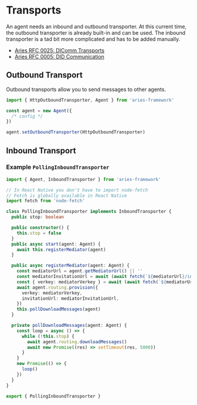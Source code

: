 # Transports

An agent needs an inbound and outbound transporter. At this current time, the outbound transporter is already built-in and can be used. The inbound transporter is a tad bit more complicated and has to be added manually.

- [Aries RFC 0025: DIComm Transports](https://github.com/hyperledger/aries-rfcs/blob/master/features/0025-didcomm-transports/README.md)
- [Aries RFC 0005: DID Communication](https://github.com/hyperledger/aries-rfcs/blob/master/concepts/0005-didcomm/README.md)

## Outbound Transport

Outbound transports allow you to send messages to other agents.

```ts
import { HttpOutboundTransporter, Agent } from 'aries-framework'

const agent = new Agent({
  /* config */
})

agent.setOutboundTransporter(HttpOutboundTransporter)
```

## Inbound Transport

### Example `PollingInboundTransporter`

```ts
import { Agent, InboundTransporter } from 'aries-framework'

// In React Native you don't have to import node-fetch
// Fetch is globally available in React Native
import fetch from 'node-fetch'

class PollingInboundTransporter implements InboundTransporter {
  public stop: boolean

  public constructor() {
    this.stop = false
  }
  public async start(agent: Agent) {
    await this.registerMediator(agent)
  }

  public async registerMediator(agent: Agent) {
    const mediatorUrl = agent.getMediatorUrl() || ''
    const mediatorInvitationUrl = await (await fetch(`${mediatorUrl}/invitation`)).text()
    const { verkey: mediatorVerkey } = await (await fetch(`${mediatorUrl}/`)).json()
    await agent.routing.provision({
      verkey: mediatorVerkey,
      invitationUrl: mediatorInvitationUrl,
    })
    this.pollDownloadMessages(agent)
  }

  private pollDownloadMessages(agent: Agent) {
    const loop = async () => {
      while (!this.stop) {
        await agent.routing.downloadMessages()
        await new Promise((res) => setTimeout(res, 5000))
      }
    }
    new Promise(() => {
      loop()
    })
  }
}

export { PollingInboundTransporter }
```
